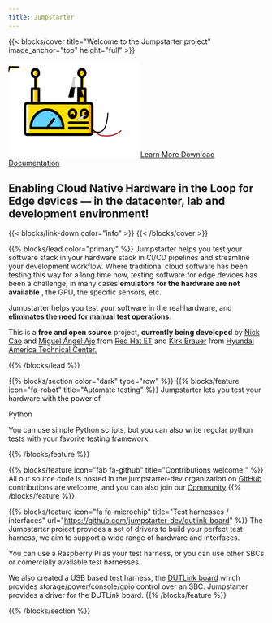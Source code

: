 ```yaml
---
title: Jumpstarter
---
```


{{< blocks/cover title="Welcome to the Jumpstarter project" image_anchor="top" height="full" >}}

<img class="front-logo" src="jumpstarter.svg"/>

<a class="btn btn-lg btn-primary me-3 mb-4" href="/docs/">
  Learn More <i class="fas fa-arrow-alt-circle-right ms-2"></i>
</a>
<a class="btn btn-lg btn-secondary me-3 mb-4" href="https://github.com/jumpstarter-dev/jumpstarter/releases">
  Download <i class="fab fa-github ms-2 "></i>
</a>

<a class="btn btn-lg btn-secondary me-3 mb-4" href="https://docs.jumpstarter.dev">
  Documentation <i class="fas fa-book ms-2"></i>
</a>

<p class="lead mt-5"><h2>Enabling Cloud Native Hardware in the Loop for Edge devices &mdash; in the datacenter, lab and development environment!</h2></p>
{{< blocks/link-down color="info" >}}
{{< /blocks/cover >}}


{{% blocks/lead color="primary" %}}
Jumpstarter helps you test your software stack in your hardware stack in CI/CD pipelines and streamline your development workflow.
Where traditional cloud software has been testing this way for a long time now, testing
software for edge devices has been a challenge, in many cases <b>emulators for the hardware are not available</b>
, the GPU, the specific sensors, etc.

Jumpstarter helps you test your software in the real hardware, and <b>eliminates the need for manual
test operations</b>.

This is a <b>free and open source</b> project, <b>currently being developed</b> by <a href="https://github.com/NickCao">Nick Cao</a> and <a href="https://github.com/mangelajo">Miguel Ángel Ajo</a> from <a href="https://next.redhat.com">Red Hat ET</a> and <a href="https://github.com/kirkbrauer">Kirk Brauer</a> from <a href="https://hatci.com">Hyundai America Technical Center.</a>

{{% /blocks/lead %}}


{{% blocks/section color="dark" type="row" %}}
{{% blocks/feature icon="fa-robot" title="Automate testing" %}}
Jumpstarter lets you test your hardware with the power of
<div><i class="fa-brands fa-python"></i> Python</div>

You can use simple
Python scripts, but you can also write regular python tests with your favorite
testing framework.

{{% /blocks/feature %}}


{{% blocks/feature icon="fab fa-github" title="Contributions welcome!"  %}}
 All our source code is hosted in the jumpstarter-dev organization on
 [GitHub](https://github.com/jumpstarter-dev/) contributions are welcome, and you
 can also join our [Community](/community/)
{{% /blocks/feature %}}


{{% blocks/feature icon="fa fa-microchip" title="Test harnesses / interfaces" url="https://github.com/jumpstarter-dev/dutlink-board" %}}
The Jumpstarter project provides a set of drivers to build your perfect test harness,
we aim to support a wide range of hardware and interfaces.

You can use a Raspberry Pi as your test harness, or you can use other SBCs or
comercially available test harnesses.

We also created a USB based test harness, the [DUTLink board](https://github.com/jumpstarter-dev/dutlink-board) which provides storage/power/console/gpio control
over an SBC. Jumpstarter provides a driver for the DUTLink board.
{{% /blocks/feature %}}


{{% /blocks/section %}}



